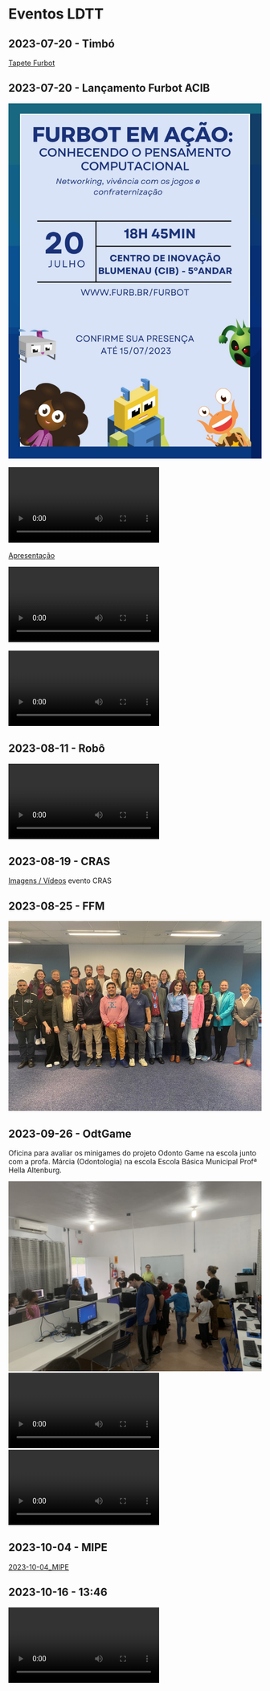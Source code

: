 # Eventos LDTT

## 2023-07-20 - Timbó

[Tapete Furbot](./Documentos/2023-07-14_Timbo.mp4)  

## 2023-07-20 - Lançamento Furbot ACIB

![Evento](./Documentos/2023-07-20_evento.jpeg)  

![video](/Documentos/2023-07-20_Video.mp4)

[Apresentação](./Documentos/2023-07-20_apresentacao.pdf)

![video](./Documentos/2023-07-20_Instagram.mp4)

![video](./Documentos/2023-07-20_NDTV.mp4)

## 2023-08-11 - Robô

![video](./Documentos/2023-08-11_Robo.mp4)

## 2023-08-19 - CRAS

[Imagens / Vídeos](./CRAS%202023-08-19/ "2023-08-19_CRAS") evento CRAS  

## 2023-08-25 - FFM

![2023-08-25_FFM](./Documentos/2023-08-25_FFM.png)  

## 2023-09-26 - OdtGame

Oficina para avaliar os minigames do projeto Odonto Game na escola junto com a profa. Márcia (Odontologia) na escola Escola Básica Municipal Profª Hella Altenburg.  

![2023-09-26_OdtGame_a](./Documentos/2023-09-26_OdtGame_a.jpeg)  
![video](./Documentos/2023-09-26_OdtGame_b.mp4)
![video](./Documentos/2023-09-26_OdtGame_c.mp4)

## 2023-10-04 - MIPE

[2023-10-04_MIPE](./Documentos/2023-10-04_MIPE.pdf "2023-10-04_MIPE")  

## 2023-10-16 - 13:46

![video](./Documentos/2023-10-16_LDTT_institucional.mp4)
